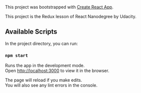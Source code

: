 This project was bootstrapped with [Create React App](https://github.com/facebook/create-react-app).

This project is the Redux lesson of React Nanodegree by Udacity.

## Available Scripts

In the project directory, you can run:

### `npm start`

Runs the app in the development mode.<br>
Open [http://localhost:3000](http://localhost:3000) to view it in the browser.

The page will reload if you make edits.<br>
You will also see any lint errors in the console.

